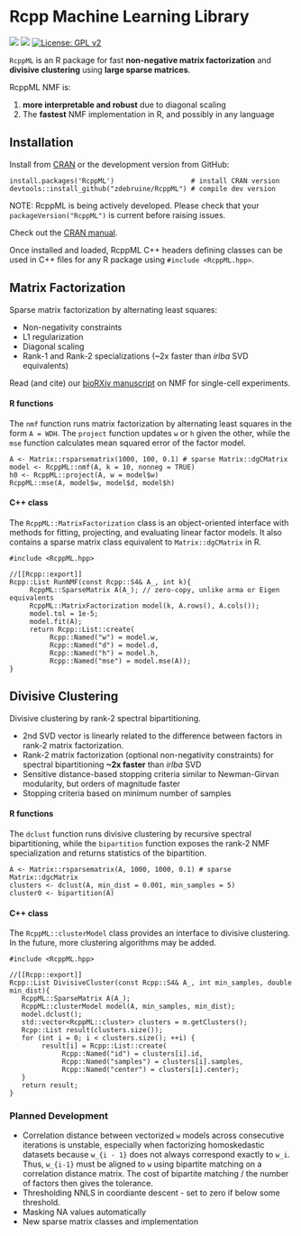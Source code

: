 # Rcpp Machine Learning Library

[![](https://cranlogs.r-pkg.org/badges/grand-total/RcppML)](https://cran.r-project.org/package=RcppML)
[![](https://www.r-pkg.org/badges/version-last-release/RcppML)](https://cran.r-project.org/package=RcppML)
[![License: GPL v2](https://img.shields.io/badge/License-GPL%20v2-blue.svg)](https://www.gnu.org/licenses/old-licenses/gpl-2.0.en.html)

`RcppML` is an R package for fast **non-negative matrix factorization** and **divisive clustering** using **large sparse matrices**. 

RcppML NMF is:
1. **more interpretable and robust** due to diagonal scaling
2. The **fastest** NMF implementation in R, and possibly in any language

## Installation

Install from [CRAN](https://cran.r-project.org/web/packages/RcppML/index.html) or the development version from GitHub:

```
install.packages('RcppML')                   # install CRAN version
devtools::install_github("zdebruine/RcppML") # compile dev version
```

NOTE: RcppML is being actively developed. Please check that your `packageVersion("RcppML")` is current before raising issues.

Check out the [CRAN manual](https://cran.r-project.org/web/packages/RcppML/RcppML.pdf).

Once installed and loaded, RcppML C++ headers defining classes can be used in C++ files for any R package using `#include <RcppML.hpp>`. 

## Matrix Factorization
Sparse matrix factorization by alternating least squares:
* Non-negativity constraints
* L1 regularization
* Diagonal scaling
* Rank-1 and Rank-2 specializations (~2x faster than _irlba_ SVD equivalents)

Read (and cite) our [bioRXiv manuscript](https://www.biorxiv.org/content/10.1101/2021.09.01.458620v1) on NMF for single-cell experiments.

#### R functions
The `nmf` function runs matrix factorization by alternating least squares in the form `A = WDH`. The `project` function updates `w` or `h` given the other, while the `mse` function calculates mean squared error of the factor model.

```{R}
A <- Matrix::rsparsematrix(1000, 100, 0.1) # sparse Matrix::dgCMatrix
model <- RcppML::nmf(A, k = 10, nonneg = TRUE)
h0 <- RcppML::project(A, w = model$w)
RcppML::mse(A, model$w, model$d, model$h)
```

#### C++ class
The `RcppML::MatrixFactorization` class is an object-oriented interface with methods for fitting, projecting, and evaluating linear factor models. It also contains a sparse matrix class equivalent to `Matrix::dgCMatrix` in R.

```{Rcpp}
#include <RcppML.hpp>

//[[Rcpp::export]]
Rcpp::List RunNMF(const Rcpp::S4& A_, int k){
     RcppML::SparseMatrix A(A_); // zero-copy, unlike arma or Eigen equivalents
     RcppML::MatrixFactorization model(k, A.rows(), A.cols());
     model.tol = 1e-5;
     model.fit(A);
     return Rcpp::List::create(
          Rcpp::Named("w") = model.w,
          Rcpp::Named("d") = model.d,
          Rcpp::Named("h") = model.h,
          Rcpp::Named("mse") = model.mse(A));
}
```

## Divisive Clustering
Divisive clustering by rank-2 spectral bipartitioning.
* 2nd SVD vector is linearly related to the difference between factors in rank-2 matrix factorization.
* Rank-2 matrix factorization (optional non-negativity constraints) for spectral bipartitioning **~2x faster** than _irlba_ SVD
* Sensitive distance-based stopping criteria similar to Newman-Girvan modularity, but orders of magnitude faster
* Stopping criteria based on minimum number of samples

#### R functions
The `dclust` function runs divisive clustering by recursive spectral bipartitioning, while the `bipartition` function exposes the rank-2 NMF specialization and returns statistics of the bipartition.

```{R}
A <- Matrix::rsparsematrix(A, 1000, 1000, 0.1) # sparse Matrix::dgcMatrix
clusters <- dclust(A, min_dist = 0.001, min_samples = 5)
cluster0 <- bipartition(A)
```

#### C++ class
The `RcppML::clusterModel` class provides an interface to divisive clustering. In the future, more clustering algorithms may be added.

```{Rcpp}
#include <RcppML.hpp>

//[[Rcpp::export]]
Rcpp::List DivisiveCluster(const Rcpp::S4& A_, int min_samples, double min_dist){
   RcppML::SparseMatrix A(A_);
   RcppML::clusterModel model(A, min_samples, min_dist);
   model.dclust();
   std::vector<RcppML::cluster> clusters = m.getClusters();
   Rcpp::List result(clusters.size());
   for (int i = 0; i < clusters.size(); ++i) {
        result[i] = Rcpp::List::create(
             Rcpp::Named("id") = clusters[i].id,
             Rcpp::Named("samples") = clusters[i].samples,
             Rcpp::Named("center") = clusters[i].center);
   }
   return result;
}
```

### Planned Development

* Correlation distance between vectorized `w` models across consecutive iterations is unstable, especially when factorizing homoskedastic datasets because `w_{i - 1}` does not always correspond exactly to `w_i`. Thus, `w_{i-1}` must be aligned to `w` using bipartite matching on a correlation distance matrix.  The cost of bipartite matching / the number of factors then gives the tolerance.
* Thresholding NNLS in coordiante descent - set to zero if below some threshold.
* Masking NA values automatically
* New sparse matrix classes and implementation
